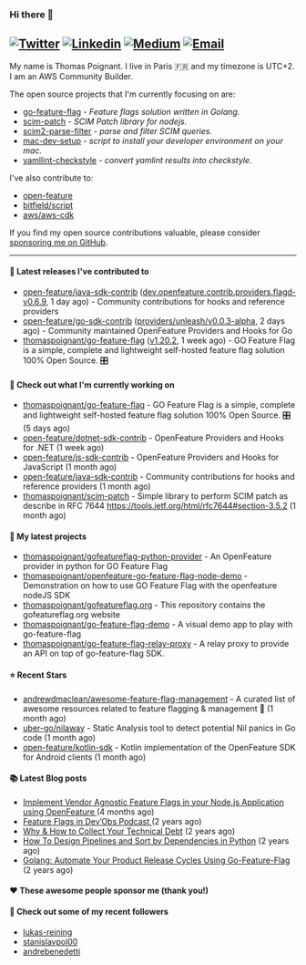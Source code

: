 ### Hi there 👋
[![Twitter](https://img.shields.io/twitter/follow/thomaspoignant?label=Twitter&style=social)](https://twitter.com/thomaspoignant)
[![Linkedin](https://img.shields.io/badge/LinkedIn--_.svg?style=social&logo=linkedin)](https://www.linkedin.com/in/poignantthomas/)
[![Medium](https://img.shields.io/badge/medium--_.svg?style=social&logo=medium)](https://thomaspoignant.medium.com/)
[![Email](https://img.shields.io/badge/email--_.svg?logo=Gmail&style=social)](mailto:thomas.poignant@gmail.com)
-----------

My name is Thomas Poignant. I live in Paris 🇫🇷 and my timezone is UTC+2.  
I am an AWS Community Builder.

The open source projects that I'm currently focusing on are:
- [go-feature-flag](https://github.com/thomaspoignant/go-feature-flag) _- Feature flags solution written in Golang._
- [scim-patch](https://github.com/thomaspoignant/scim-patch) _- SCIM Patch library for nodejs._
- [scim2-parse-filter](https://github.com/thomaspoignant/scim2-parse-filter) _- parse and filter SCIM queries._
- [mac-dev-setup](https://github.com/thomaspoignant/mac-dev-setup) _- script to install your developer environment on your mac._
- [yamllint-checkstyle](https://github.com/thomaspoignant/yamllint-checkstyle) _- convert yamlint results into checkstyle_.

I've also contribute to:
- [open-feature](https://github.com/open-feature)
- [bitfield/script](https://github.com/bitfield/script)
- [aws/aws-cdk](https://github.com/aws/aws-cdk)

If you find my open source contributions valuable, please consider [sponsoring me on GitHub](https://github.com/sponsors/thomaspoignant/).

-----------
#### 🚀 Latest releases I've contributed to

- [open-feature/java-sdk-contrib](https://github.com/open-feature/java-sdk-contrib) ([dev.openfeature.contrib.providers.flagd-v0.6.9](https://github.com/open-feature/java-sdk-contrib/releases/tag/dev.openfeature.contrib.providers.flagd-v0.6.9), 1 day ago) - Community contributions for hooks and reference providers
- [open-feature/go-sdk-contrib](https://github.com/open-feature/go-sdk-contrib) ([providers/unleash/v0.0.3-alpha](https://github.com/open-feature/go-sdk-contrib/releases/tag/providers/unleash/v0.0.3-alpha), 2 days ago) - Community maintained OpenFeature Providers and Hooks for Go
- [thomaspoignant/go-feature-flag](https://github.com/thomaspoignant/go-feature-flag) ([v1.20.2](https://github.com/thomaspoignant/go-feature-flag/releases/tag/v1.20.2), 1 week ago) - GO Feature Flag is a simple, complete and lightweight self-hosted feature flag solution 100% Open Source. 🎛️

#### 👷 Check out what I'm currently working on

- [thomaspoignant/go-feature-flag](https://github.com/thomaspoignant/go-feature-flag) - GO Feature Flag is a simple, complete and lightweight self-hosted feature flag solution 100% Open Source. 🎛️ (5 days ago)
- [open-feature/dotnet-sdk-contrib](https://github.com/open-feature/dotnet-sdk-contrib) - OpenFeature Providers and Hooks for .NET (1 week ago)
- [open-feature/js-sdk-contrib](https://github.com/open-feature/js-sdk-contrib) - OpenFeature Providers and Hooks for JavaScript (1 month ago)
- [open-feature/java-sdk-contrib](https://github.com/open-feature/java-sdk-contrib) - Community contributions for hooks and reference providers (1 month ago)
- [thomaspoignant/scim-patch](https://github.com/thomaspoignant/scim-patch) - Simple library to perform SCIM patch as describe in RFC 7644 https://tools.ietf.org/html/rfc7644#section-3.5.2 (1 month ago)

#### 🌱 My latest projects

- [thomaspoignant/gofeatureflag-python-provider](https://github.com/thomaspoignant/gofeatureflag-python-provider) - An OpenFeature provider in python for GO Feature Flag
- [thomaspoignant/openfeature-go-feature-flag-node-demo](https://github.com/thomaspoignant/openfeature-go-feature-flag-node-demo) - Demonstration on how to use GO Feature Flag with the openfeature nodeJS SDK
- [thomaspoignant/gofeatureflag.org](https://github.com/thomaspoignant/gofeatureflag.org) - This repository contains the gofeatureflag.org website
- [thomaspoignant/go-feature-flag-demo](https://github.com/thomaspoignant/go-feature-flag-demo) - A visual demo app to play with go-feature-flag
- [thomaspoignant/go-feature-flag-relay-proxy](https://github.com/thomaspoignant/go-feature-flag-relay-proxy) - A relay proxy to provide an API on top of go-feature-flag SDK.

#### ⭐ Recent Stars

- [andrewdmaclean/awesome-feature-flag-management](https://github.com/andrewdmaclean/awesome-feature-flag-management) - A curated list of awesome resources related to feature flagging &amp; management 🚩 (1 month ago)
- [uber-go/nilaway](https://github.com/uber-go/nilaway) - Static Analysis tool to detect potential Nil panics in Go code (1 month ago)
- [open-feature/kotlin-sdk](https://github.com/open-feature/kotlin-sdk) - Kotlin implementation of the OpenFeature SDK for Android clients (1 month ago)

#### 📚 Latest Blog posts

- [Implement Vendor Agnostic Feature Flags in your Node.js Application using OpenFeature ](https://faun.pub/implement-vendor-agnostic-feature-flags-in-your-node-js-application-using-openfeature-b89fde448f6c?source=rss-9a58464dd8e9------2) (4 months ago)
- [ Feature Flags in Dev’Obs Podcast ](https://thomaspoignant.medium.com/feature-flags-in-devobs-podcast-ec11079f8a4b?source=rss-9a58464dd8e9------2) (2 years ago)
- [Why &amp; How to Collect Your Technical Debt](https://medium.com/geekculture/why-how-to-collect-your-technical-debt-bd917960eee?source=rss-9a58464dd8e9------2) (2 years ago)
- [How To Design Pipelines and Sort by Dependencies in Python](https://betterprogramming.pub/how-to-design-pipelines-and-sort-by-dependencies-in-python-ed876495a826?source=rss-9a58464dd8e9------2) (2 years ago)
- [Golang: Automate Your Product Release Cycles Using Go-Feature-Flag](https://betterprogramming.pub/automate-your-product-release-cycles-using-go-feature-flag-6ab73f869f?source=rss-9a58464dd8e9------2) (2 years ago)

#### ❤️ These awesome people sponsor me (thank you!)


#### 👯 Check out some of my recent followers

- [lukas-reining](https://github.com/lukas-reining)
- [stanislavpol00](https://github.com/stanislavpol00)
- [andrebenedetti](https://github.com/andrebenedetti)
